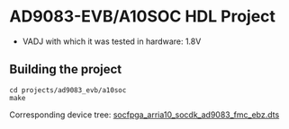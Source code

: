 <!-- no_build_example, no_no_os -->

# AD9083-EVB/A10SOC HDL Project

- VADJ with which it was tested in hardware: 1.8V

## Building the project

```
cd projects/ad9083_evb/a10soc
make
```

Corresponding device tree: [socfpga_arria10_socdk_ad9083_fmc_ebz.dts](https://github.com/analogdevicesinc/linux/blob/main/arch/arm/boot/dts/intel/socfpga/socfpga_arria10_socdk_ad9083_fmc_ebz.dts)
